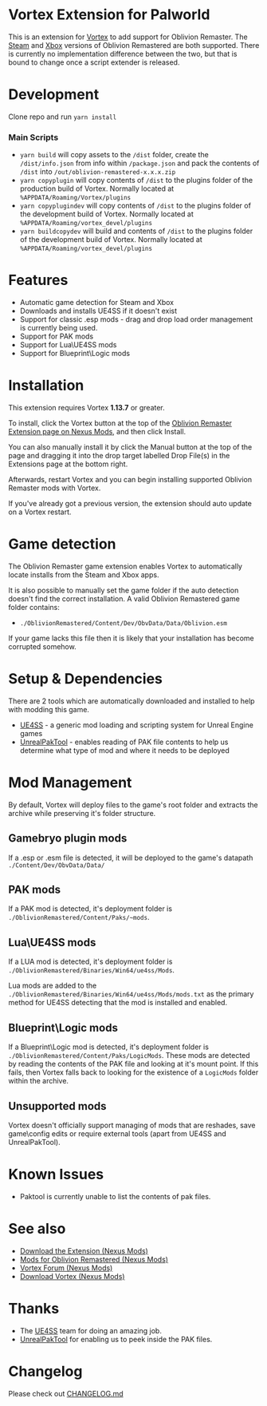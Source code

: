 # Vortex Extension for Palworld

This is an extension for [Vortex](https://www.nexusmods.com/about/vortex/) to add support for Oblivion Remaster. The [Steam](https://store.steampowered.com/app/2623190/The_Elder_Scrolls_IV_Oblivion_Remastered/) and [Xbox](https://www.xbox.com/en-gb/games/store/the-elder-scrolls-iv-oblivion-remastered/9nqr437k7pqh) versions of Oblivion Remastered are both supported. There is currently no implementation difference between the two, but that is bound to change once a script extender is released.

# Development

Clone repo and run `yarn install`

### Main Scripts

- `yarn build` will copy assets to the `/dist` folder, create the `/dist/info.json` from info within `/package.json` and pack the contents of `/dist` into `/out/oblivion-remastered-x.x.x.zip`
- `yarn copyplugin` will copy contents of `/dist` to the plugins folder of the production build of Vortex. Normally located at `%APPDATA/Roaming/Vortex/plugins`
- `yarn copyplugindev` will copy contents of `/dist` to the plugins folder of the development build of Vortex. Normally located at `%APPDATA/Roaming/vortex_devel/plugins`
- `yarn buildcopydev` will build and contents of `/dist` to the plugins folder of the development build of Vortex. Normally located at `%APPDATA/Roaming/vortex_devel/plugins`

# Features

- Automatic game detection for Steam and Xbox
- Downloads and installs UE4SS if it doesn't exist
- Support for classic .esp mods - drag and drop load order management is currently being used.
- Support for PAK mods
- Support for Lua\UE4SS mods
- Support for Blueprint\Logic mods

# Installation

This extension requires Vortex **1.13.7** or greater.

To install, click the Vortex button at the top of the [Oblivion Remaster Extension page on Nexus Mods](https://www.nexusmods.com/site/mods/1270), and then click Install.

You can also manually install it by click the Manual button at the top of the page and dragging it into the drop target labelled Drop File(s) in the Extensions page at the bottom right.

Afterwards, restart Vortex and you can begin installing supported Oblivion Remaster mods with Vortex.

If you've already got a previous version, the extension should auto update on a Vortex restart.

# Game detection

The Oblivion Remaster game extension enables Vortex to automatically locate installs from the Steam and Xbox apps.

It is also possible to manually set the game folder if the auto detection doesn't find the correct installation. A valid Oblivion Remastered game folder contains:

- `./OblivionRemastered/Content/Dev/ObvData/Data/Oblivion.esm`

If your game lacks this file then it is likely that your installation has become corrupted somehow.

# Setup & Dependencies

There are 2 tools which are automatically downloaded and installed to help with modding this game.

- [UE4SS](https://github.com/UE4SS-RE/RE-UE4SS) - a generic mod loading and scripting system for Unreal Engine games 
- [UnrealPakTool](https://github.com/allcoolthingsatoneplace/UnrealPakTool) - enables reading of PAK file contents to help us determine what type of mod and where it needs to be deployed

# Mod Management

By default, Vortex will deploy files to the game's root folder and extracts the archive while preserving it's folder structure.

## Gamebryo plugin mods

If a .esp or .esm file is detected, it will be deployed to the game's datapath `./Content/Dev/ObvData/Data/`

## PAK mods

If a PAK mod is detected, it's deployment folder is `./OblivionRemastered/Content/Paks/~mods`.

## Lua\UE4SS mods

If a LUA mod is detected, it's deployment folder is `./OblivionRemastered/Binaries/Win64/ue4ss/Mods`.

Lua mods are added to the `./OblivionRemastered/Binaries/Win64/ue4ss/Mods/mods.txt` as the primary method for UE4SS detecting that the mod is installed and enabled.

## Blueprint\Logic mods

If a Blueprint\Logic mod is detected, it's deployment folder is `./OblivionRemastered/Content/Paks/LogicMods`. These mods are detected by reading the contents of the PAK file and looking at it's mount point. If this fails, then Vortex falls back to looking for the existence of a `LogicMods` folder within the archive.

## Unsupported mods

Vortex doesn't officially support managing of mods that are reshades, save game\config edits or require external tools (apart from UE4SS and UnrealPakTool). 

# Known Issues

- Paktool is currently unable to list the contents of pak files.

# See also

- [Download the Extension (Nexus Mods)](https://www.nexusmods.com/site/mods/1270)
- [Mods for Oblivion Remastered (Nexus Mods)](https://www.nexusmods.com/oblivionremastered)
- [Vortex Forum (Nexus Mods)](https://forums.nexusmods.com/index.php?/forum/4306-vortex-support/)
- [Download Vortex (Nexus Mods)](https://www.nexusmods.com/about/vortex/)

# Thanks

- The [UE4SS](https://github.com/UE4SS-RE/RE-UE4SS) team for doing an amazing job.
- [UnrealPakTool](https://github.com/allcoolthingsatoneplace/UnrealPakTool) for enabling us to peek inside the PAK files.

# Changelog

Please check out [CHANGELOG.md](/CHANGELOG.md)
